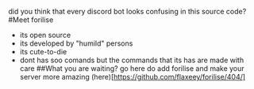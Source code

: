 did you think that every discord bot looks confusing in this source code?
#Meet forilise
* its open source
* its developed by "humild" persons
* its cute-to-die
* dont has soo comands but the commands that its has are made with care
##What you are waiting? go here do add forilise and make your server more amazing (here)[https://github.com/flaxeey/forilise/404/]
